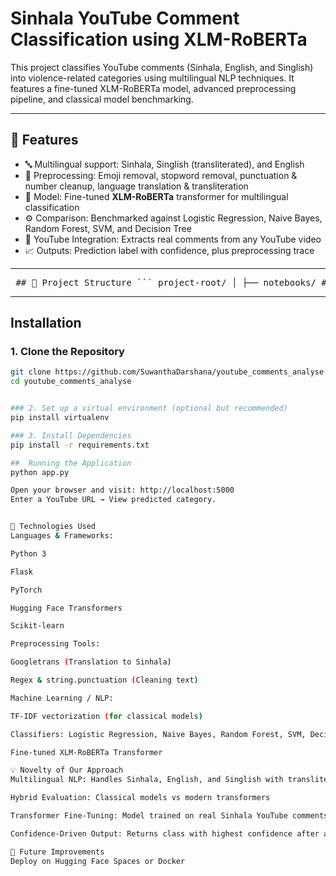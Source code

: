 # Sinhala YouTube Comment Classification using XLM-RoBERTa

This project classifies YouTube comments (Sinhala, English, and Singlish) into violence-related categories using multilingual NLP techniques. It features a fine-tuned XLM-RoBERTa model, advanced preprocessing pipeline, and classical model benchmarking.

---

## 🚀 Features

- 🔤 Multilingual support: Sinhala, Singlish (transliterated), and English
- 🧽 Preprocessing: Emoji removal, stopword removal, punctuation & number cleanup, language translation & transliteration
- 🤖 Model: Fine-tuned **XLM-RoBERTa** transformer for multilingual classification
- ⚙️ Comparison: Benchmarked against Logistic Regression, Naive Bayes, Random Forest, SVM, and Decision Tree
- 🔗 YouTube Integration: Extracts real comments from any YouTube video
- 📈 Outputs: Prediction label with confidence, plus preprocessing trace

---

<pre> ## 📂 Project Structure ``` project-root/ │ ├── notebooks/ # Saved XLM-RoBERTa model │ └── saved_model/ │ ├── config.json │ ├── pytorch_model.bin │ ├── tokenizer.json │ └── label_encoder.joblib │ ├── youtube_predictor.py # Core module: extraction, preprocessing, prediction ├── app.py # Flask app interface ├── requirements.txt # Required Python packages └── README.md # Project description ``` </pre>

---

## Installation

### 1. Clone the Repository
```bash
git clone https://github.com/SuwanthaDarshana/youtube_comments_analyse
cd youtube_comments_analyse


### 2. Set up a virtual environment (optional but recommended)
pip install virtualenv

### 3. Install Dependencies
pip install -r requirements.txt

##  Running the Application
python app.py

Open your browser and visit: http://localhost:5000
Enter a YouTube URL → View predicted category.


🔧 Technologies Used
Languages & Frameworks:

Python 3

Flask

PyTorch

Hugging Face Transformers

Scikit-learn

Preprocessing Tools:

Googletrans (Translation to Sinhala)

Regex & string.punctuation (Cleaning text)

Machine Learning / NLP:

TF-IDF vectorization (for classical models)

Classifiers: Logistic Regression, Naive Bayes, Random Forest, SVM, Decision Tree

Fine-tuned XLM-RoBERTa Transformer

💡 Novelty of Our Approach
Multilingual NLP: Handles Sinhala, English, and Singlish with transliteration & translation

Hybrid Evaluation: Classical models vs modern transformers

Transformer Fine-Tuning: Model trained on real Sinhala YouTube comments for accuracy in noisy, code-mixed environments

Confidence-Driven Output: Returns class with highest confidence after analyzing hundreds of comments

📌 Future Improvements
Deploy on Hugging Face Spaces or Docker